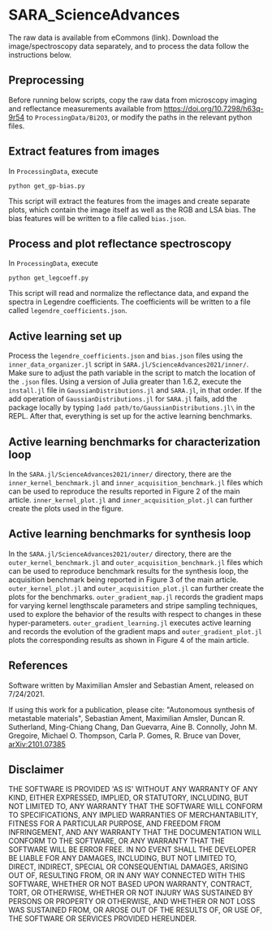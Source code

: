# SARA_ScienceAdvances

The raw data is available from eCommons (link). Download the image/spectroscopy data separately, and to process the data follow the instructions below.

## Preprocessing
Before running below scripts, copy the raw data from microscopy imaging and reflectance measurements available from <https://doi.org/10.7298/h63q-9r54> to `ProcessingData/Bi2O3`, or modify the paths in the relevant python files.

## Extract features from images
In `ProcessingData`, execute
```
python get_gp-bias.py
```
This script will extract the features from the images and create separate plots, which contain the image itself as well as the RGB and LSA bias.
The bias features will be written to a file called `bias.json`.

## Process and plot reflectance spectroscopy
In `ProcessingData`, execute
```
python get_legcoeff.py
```
This script will read and normalize the reflectance data, and expand the spectra in Legendre coefficients.
The coefficients will be written to a file called `legendre_coefficients.json`.

## Active learning set up

Process the `legendre_coefficients.json` and `bias.json` files using the `inner_data_organizer.jl` script in `SARA.jl/ScienceAdvances2021/inner/`. Make sure to adjust the path variable in the script to match the location of the `.json` files. 
Using a version of Julia greater than 1.6.2, execute the `install.jl` file in `GaussianDistributions.jl` and `SARA.jl`, in that order. 
If the add operation of `GaussianDistributions.jl` for `SARA.jl` fails, add the package locally by typing `]add path/to/GaussianDistributions.jl\` in the REPL.
After that, everything is set up for the active learning benchmarks.

## Active learning benchmarks for characterization loop

In the `SARA.jl/ScienceAdvances2021/inner/` directory, there are the `inner_kernel_benchmark.jl` and `inner_acquisition_benchmark.jl` files which can be used to reproduce the results reported in Figure 2 of the main article. 
`inner_kernel_plot.jl` and `inner_acquisition_plot.jl` can further create the plots used in the figure.

## Active learning benchmarks for synthesis loop

In the `SARA.jl/ScienceAdvances2021/outer/` directory, there are the `outer_kernel_benchmark.jl` and `outer_acquisition_benchmark.jl` files which can be used to reproduce benchmark results for the synthesis loop, the acquisition benchmark being reported in Figure 3 of the main article. 
`outer_kernel_plot.jl` and `outer_acquisition_plot.jl` can further create the plots for the benchmarks.
`outer_gradient_map.jl` records the gradient maps for varying kernel lengthscale parameters and stripe sampling techniques, used to explore the behavior of the results with respect to changes in these hyper-parameters.
`outer_gradient_learning.jl` executes active learning and records the evolution of the gradient maps and `outer_gradient_plot.jl` plots the corresponding results as shown in Figure 4 of the main article.



## References
Software written by Maximilian Amsler and Sebastian Ament, released on 7/24/2021.


If using this work for a publication, please cite:
"Autonomous synthesis of metastable materials", 
Sebastian Ament, Maximilian Amsler, Duncan R. Sutherland, Ming-Chiang Chang, Dan Guevarra, Aine B. Connolly, John M. Gregoire, Michael O. Thompson, Carla P. Gomes, R. Bruce van Dover, [arXiv:2101.07385](https://arxiv.org/abs/2101.07385) 

## Disclaimer

THE SOFTWARE IS PROVIDED 'AS IS' WITHOUT ANY WARRANTY OF ANY KIND, EITHER
EXPRESSED, IMPLIED, OR STATUTORY, INCLUDING, BUT NOT LIMITED TO, ANY
WARRANTY THAT THE SOFTWARE WILL CONFORM TO SPECIFICATIONS, ANY IMPLIED
WARRANTIES OF MERCHANTABILITY, FITNESS FOR A PARTICULAR PURPOSE, AND
FREEDOM FROM INFRINGEMENT, AND ANY WARRANTY THAT THE DOCUMENTATION WILL
CONFORM TO THE SOFTWARE, OR ANY WARRANTY THAT THE SOFTWARE WILL BE ERROR
FREE. IN NO EVENT SHALL THE DEVELOPER BE LIABLE FOR ANY DAMAGES, INCLUDING, BUT
NOT LIMITED TO, DIRECT, INDIRECT, SPECIAL OR CONSEQUENTIAL DAMAGES,
ARISING OUT OF, RESULTING FROM, OR IN ANY WAY CONNECTED WITH THIS
SOFTWARE, WHETHER OR NOT BASED UPON WARRANTY, CONTRACT, TORT, OR
OTHERWISE, WHETHER OR NOT INJURY WAS SUSTAINED BY PERSONS OR PROPERTY OR
OTHERWISE, AND WHETHER OR NOT LOSS WAS SUSTAINED FROM, OR AROSE OUT OF
THE RESULTS OF, OR USE OF, THE SOFTWARE OR SERVICES PROVIDED HEREUNDER.
